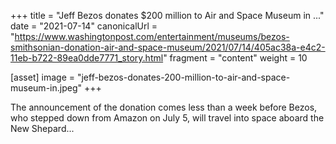 +++
title = "Jeff Bezos donates $200 million to Air and Space Museum in ..."
date = "2021-07-14"
canonicalUrl = "https://www.washingtonpost.com/entertainment/museums/bezos-smithsonian-donation-air-and-space-museum/2021/07/14/405ac38a-e4c2-11eb-b722-89ea0dde7771_story.html"
fragment = "content"
weight = 10

[asset]
    image = "jeff-bezos-donates-200-million-to-air-and-space-museum-in.jpeg"
+++

The announcement of the donation comes less than a week before Bezos, who 
stepped down from Amazon on July 5, will travel into space aboard the New 
Shepard...
